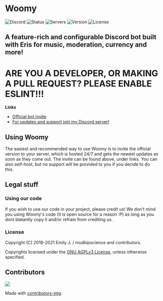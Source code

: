 # Woomy
![Discord](https://discord.com/api/guilds/410990517841690625/embed.png)
![Status](https://top.gg/api/widget/status/435961704145485835.svg?noavatar=true)
![Servers](https://top.gg/api/widget/servers/435961704145485835.svg?noavatar=true)
![Version](https://img.shields.io/github/package-json/v/woomyware/v2?color=blueviolet)
![License](https://img.shields.io/github/license/woomyware/v2?color=blueviolet)

## A feature-rich and configurable Discord bot built with Eris for music, moderation, currency and more!

# ARE YOU A DEVELOPER, OR MAKING A PULL REQUEST? **PLEASE ENABLE ESLINT!!!** 

**Links**
* [Official bot invite](https://discord.com/oauth2/authorize?client_id=435961704145485835&permissions=2134240503&scope=bot)
* [For updates and support join my Discord server!](https://discord.gg/HCF8mdv)

## Using Woomy

The easiest and recommended way to use Woomy is to invite the official version to your server, which is hosted 24/7 and gets the newest updates as soon as they come out. The invite can be found above, under links. You can also self-host, but no support will be provided to you if you decide to do this.

## Legal stuff

### Using our code
If you wish to use our code in your project, please credit us! We don't mind you using Woomy's code (it is open source for a reason :P) as long as you dont blatantly copy it and/or refrain from crediting us.

### License

Copyright (C) 2018-2021 Emily J. / mudkipscience and contributors.

Copyrights licensed under the [GNU AGPLv3 License](LICENSE), unless otherwise specified.

## Contributors

<a href="https://github.com/woomyware/v2/graphs/contributors">
  <img src="https://contributors-img.web.app/image?repo=woomyware/v2" />
</a>

Made with [contributors-img](https://contributors-img.web.app).
